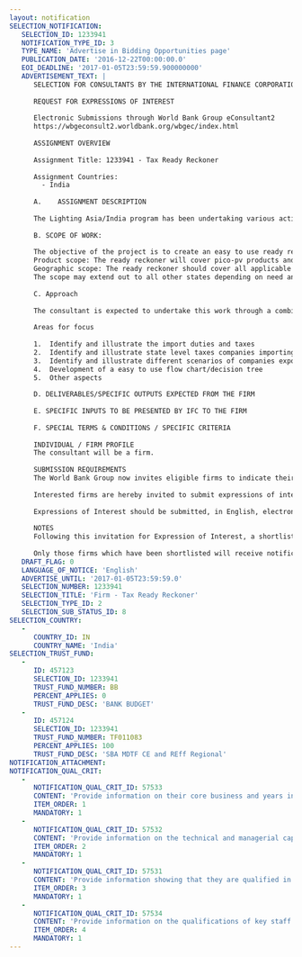 ```yaml
---
layout: notification
SELECTION_NOTIFICATION: 
   SELECTION_ID: 1233941
   NOTIFICATION_TYPE_ID: 3
   TYPE_NAME: 'Advertise in Bidding Opportunities page'
   PUBLICATION_DATE: '2016-12-22T00:00:00.0'
   EOI_DEADLINE: '2017-01-05T23:59:59.900000000'
   ADVERTISEMENT_TEXT: |
      SELECTION FOR CONSULTANTS BY THE INTERNATIONAL FINANCE CORPORATION
      
      REQUEST FOR EXPRESSIONS OF INTEREST
      
      Electronic Submissions through World Bank Group eConsultant2
      https://wbgeconsult2.worldbank.org/wbgec/index.html
      
      ASSIGNMENT OVERVIEW
      
      Assignment Title: 1233941 - Tax Ready Reckoner
      
      Assignment Countries:
        - India
      
      A.	ASSIGNMENT DESCRIPTION
      
      The Lighting Asia/India program has been undertaking various activities since 2012 working to remove market barriers to adoption of quality assured products, through a series of market interventions. The program works with manufacturers and distributors of quality assured solar lighting appliances, to help them develop a robust footprint in underserved markets in India. Over the next 3 years, the program will scale up energy access by deepening its existing level of work and intervention in Bihar and Uttar Pradesh, undertaking targeted activities in Rajasthan, and expanding market development activities into low income states that have not yet benefited from these products (Odisha and Assam).  It will also leverage other IFC Lighting programs (Bangladesh, Myanmar, Pakistan, Kenya, Ethiopia, Nigeria, and PNG) to help Indian companies access international markets.
      
      B. SCOPE OF WORK:
      
      The objective of the project is to create an easy to use ready reckoner to support companies wishing to import quality assured pico-pv and SHS solar products into India. The output should enable companies to understand key requirements (including gauging HS codes under which their products fall), and highlight steps that a company should take to begin importing.    
      Product scope: The ready reckoner will cover pico-pv products and solar home systems as defined on ww.lightingglobal.org. Examples of quality assured products can be found at https://www.lightingglobal.org/products/?view=grid. The product scope should also include the import of DC solar appliances such as TVs and Fans.  
      Geographic scope: The ready reckoner should cover all applicable central import duty and taxes. The document should initially also cover relevant state level taxes for the following states: The eight states comprising the North East; Bihar; Odisha; Rajasthan; and Uttar Pradesh. 
      The scope may extend out to all other states depending on need and consultant performance. 
      
      C. Approach
      
      The consultant is expected to undertake this work through a combination of desk based research and interviews with key stakeholders such as manufacturers and distributors of quality assured solar products. Engagement with tax authorities will only be as required. 
      
      Areas for focus
      
      1.  Identify and illustrate the import duties and taxes
      2.  Identify and illustrate state level taxes companies importing
      3.  Identify and illustrate different scenarios of companies exposed to different taxes
      4.  Development of a easy to use flow chart/decision tree
      5.  Other aspects
      
      D. DELIVERABLES/SPECIFIC OUTPUTS EXPECTED FROM THE FIRM
      
      E. SPECIFIC INPUTS TO BE PRESENTED BY IFC TO THE FIRM
      
      F. SPECIAL TERMS & CONDITIONS / SPECIFIC CRITERIA
      
      INDIVIDUAL / FIRM PROFILE
      The consultant will be a firm. 
      
      SUBMISSION REQUIREMENTS
      The World Bank Group now invites eligible firms to indicate their interest in providing the services.  Interested firms must provide information indicating that they are qualified to perform the services (brochures, description of similar assignments, experience in similar conditions, availability of appropriate skills among staff, etc. for firms; CV and cover letter for individuals).  Please note that the total size of all attachments should be less than 5MB.  Consultants may associate to enhance their qualifications.
      
      Interested firms are hereby invited to submit expressions of interest.
      
      Expressions of Interest should be submitted, in English, electronically through World Bank Group eConsultant2 (https://wbgeconsult2.worldbank.org/wbgec/index.html)
      
      NOTES
      Following this invitation for Expression of Interest, a shortlist of qualified firms will be formally invited to submit proposals. Shortlisting and selection will be subject to the availability of funding.
      
      Only those firms which have been shortlisted will receive notification. No debrief will be provided to firms which have not been shortlisted.
   DRAFT_FLAG: 0
   LANGUAGE_OF_NOTICE: 'English'
   ADVERTISE_UNTIL: '2017-01-05T23:59:59.0'
   SELECTION_NUMBER: 1233941
   SELECTION_TITLE: 'Firm - Tax Ready Reckoner'
   SELECTION_TYPE_ID: 2
   SELECTION_SUB_STATUS_ID: 8
SELECTION_COUNTRY: 
   - 
      COUNTRY_ID: IN
      COUNTRY_NAME: 'India'
SELECTION_TRUST_FUND: 
   - 
      ID: 457123
      SELECTION_ID: 1233941
      TRUST_FUND_NUMBER: BB
      PERCENT_APPLIES: 0
      TRUST_FUND_DESC: 'BANK BUDGET'
   - 
      ID: 457124
      SELECTION_ID: 1233941
      TRUST_FUND_NUMBER: TF011083
      PERCENT_APPLIES: 100
      TRUST_FUND_DESC: 'SBA MDTF CE and REff Regional'
NOTIFICATION_ATTACHMENT: 
NOTIFICATION_QUAL_CRIT: 
   - 
      NOTIFICATION_QUAL_CRIT_ID: 57533
      CONTENT: 'Provide information on their core business and years in business.'
      ITEM_ORDER: 1
      MANDATORY: 1
   - 
      NOTIFICATION_QUAL_CRIT_ID: 57532
      CONTENT: 'Provide information on the technical and managerial capabilities of the firm.'
      ITEM_ORDER: 2
      MANDATORY: 1
   - 
      NOTIFICATION_QUAL_CRIT_ID: 57531
      CONTENT: 'Provide information showing that they are qualified in the field of the assignment.'
      ITEM_ORDER: 3
      MANDATORY: 1
   - 
      NOTIFICATION_QUAL_CRIT_ID: 57534
      CONTENT: 'Provide information on the qualifications of key staff.'
      ITEM_ORDER: 4
      MANDATORY: 1
---
```

